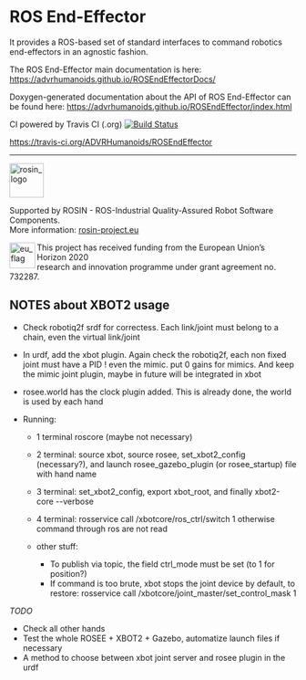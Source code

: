 # ROS End-Effector 
It provides a ROS-based set of standard interfaces to command robotics end-effectors in an agnostic fashion.

The ROS End-Effector main documentation is here: https://advrhumanoids.github.io/ROSEndEffectorDocs/

Doxygen-generated documentation about the API of ROS End-Effector can be found here: https://advrhumanoids.github.io/ROSEndEffector/index.html

CI powered by Travis CI (.org) [![Build Status](https://travis-ci.org/ADVRHumanoids/ROSEndEffector.svg?branch=master)](https://travis-ci.org/ADVRHumanoids/ROSEndEffector)

https://travis-ci.org/ADVRHumanoids/ROSEndEffector

***
<!-- 
    ROSIN acknowledgement from the ROSIN press kit
    @ https://github.com/rosin-project/press_kit
-->

<a href="http://rosin-project.eu">
  <img src="http://rosin-project.eu/wp-content/uploads/rosin_ack_logo_wide.png" 
       alt="rosin_logo" height="60" >
</a>

Supported by ROSIN - ROS-Industrial Quality-Assured Robot Software Components.  
More information: <a href="http://rosin-project.eu">rosin-project.eu</a>

<img src="http://rosin-project.eu/wp-content/uploads/rosin_eu_flag.jpg" 
     alt="eu_flag" height="45" align="left" >  

This project has received funding from the European Union’s Horizon 2020  
research and innovation programme under grant agreement no. 732287. 



## NOTES about XBOT2 usage
- Check robotiq2f srdf for correctess. Each link/joint must belong to a chain, even the virtual link/joint
- In urdf, add the xbot plugin. Again check the robotiq2f, each non fixed joint must have a PID ! even the mimic. put 0 gains for mimics. And keep the mimic joint plugin, maybe in future will be integrated in xbot
- rosee.world has the clock plugin added. This is already done, the world is used by each hand

- Running:
  - 1 terminal roscore (maybe not necessary)
  - 2 terminal: source xbot, source rosee, set_xbot2_config (necessary?), and launch rosee_gazebo_plugin (or rosee_startup) file with hand name
  - 3 terminal: set_xbot2_config, export xbot_root, and finally xbot2-core --verbose
  - 4 terminal: rosservice call /xbotcore/ros_ctrl/switch 1  otherwise command through ros are not read
  
  - other stuff:
    - To publish via topic, the field ctrl_mode must be set (to 1 for position?)
    - If command is too brute, xbot stops the joint device by default, to restore: rosservice call /xbotcore/joint_master/set_control_mask 1
    
*TODO*
- Check all other hands
- Test the whole ROSEE + XBOT2 + Gazebo, automatize launch files if necessary
- A method to choose between xbot joint server and rosee plugin in the urdf


